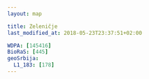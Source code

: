 ```yaml
---
layout: map

title: Zeleničje
last_modified_at: 2018-05-23T23:37:51+02:00

WDPA: [145416]
BioRaS: [445]
geoSrbija:
  L1_183: [178]
---
```

